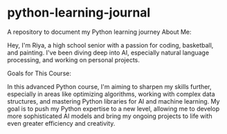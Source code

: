# python-learning-journal
A repository to document my Python learning journey
About Me:

Hey, I'm Riya, a high school senior with a passion for coding, basketball, and painting. I've been diving deep into AI, especially natural language processing, and working on personal projects. 

Goals for This Course:

In this advanced Python course, I'm aiming to sharpen my skills further, especially in areas like optimizing algorithms, working with complex data structures, and mastering Python libraries for AI and machine learning. My goal is to push my Python expertise to a new level, allowing me to develop more sophisticated AI models and bring my ongoing projects to life with even greater efficiency and creativity.
